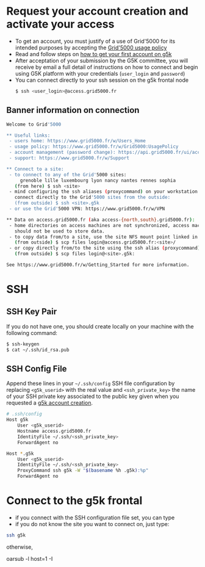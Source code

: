 # Request your account creation and activate your access
- To get an account, you must justify of a use of Grid'5000 for its intended purposes by accepting the [Grid'5000 usage policy](https://www.grid5000.fr/w/Grid5000:UsagePolicy) 
- Read and follow steps on [how to get your first account on g5k](https://www.grid5000.fr/w/Grid5000:Get_an_account)
- After acceptation of your submission by the G5K committee, you will receive by email a full detail of instructions on how to connect and begin using G5K platform with your credentials (`user_login` and `password`)
- You can connect directly to your ssh session on the g5k frontal node
  ```bash
  $ ssh <user_login>@access.grid5000.fr
  ```
## Banner information on connection

```bash
Welcome to Grid'5000

** Useful links:
 - users home: https://www.grid5000.fr/w/Users_Home
 - usage policy: https://www.grid5000.fr/w/Grid5000:UsagePolicy
 - account management (password change): https://api.grid5000.fr/ui/account
 - support: https://www.grid5000.fr/w/Support

** Connect to a site:
 - to connect to any of the Grid'5000 sites:
     grenoble lille luxembourg lyon nancy nantes rennes sophia
   (from here) $ ssh <site>
 - mind configuring the ssh aliases (proxycommand) on your workstation to
   connect directly to the Grid'5000 sites from the outside:
   (from outside) $ ssh <site>.g5k
 - or use the Grid'5000 VPN: https://www.grid5000.fr/w/VPN

** Data on access.grid5000.fr (aka access-{north,south}.grid5000.fr):
 - home directories on access machines are not synchronized, access machines
   should not be used to store data.
 - to copy data from/to a site, use the site NFS mount point linked in the home:
   (from outside) $ scp files login@access.grid5000.fr:<site>/
 - or copy directly from/to the site using the ssh alias (proxycommand):
   (from outside) $ scp files login@<site>.g5k:

See https://www.grid5000.fr/w/Getting_Started for more information.
```

# SSH

## SSH Key Pair

If you do not have one, you should create locally on your machine with the following command:
```bash
$ ssh-keygen
$ cat ~/.ssh/id_rsa.pub
```

## SSH Config File
Append these lines in your `~/.ssh/config` SSH file configuration by replacing `<g5k_userid>` with the real value and `<ssh_private_key>` the name of your SSH private key associated to the public key given when you requested a [g5k account creation](https://www.grid5000.fr/w/Grid5000:Get_an_account).
```bash
# .ssh/config
Host g5k
    User <g5k_userid>
    Hostname access.grid5000.fr
    IdentityFile ~/.ssh/<ssh_private_key>
    ForwardAgent no

Host *.g5k
    User <g5k_userid>
    IdentityFile ~/.ssh/<ssh_private_key>
    ProxyCommand ssh g5k -W "$(basename %h .g5k):%p"
    ForwardAgent no
```

# Connect to the g5k frontal

- if you connect with the SSH configuration file set, you can type
- if you do not know the site you want to connect on, just type:
```bash
ssh g5k
```

otherwise, 

oarsub -l host=1 -I